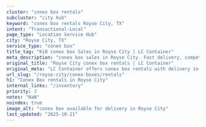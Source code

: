 ```yaml
---
cluster: "conex box rentals"
subcluster: "city hub"
keyword: "conex box rentals Royse City, TX"
intent: "Transactional-Local"
page_type: "Location Service Hub"
city: "Royse City, TX"
service_type: "conex box"
title_tag: "Ki8 conex box Sales in Royse City | LC Container"
meta_description: "conex box sales in Royse City. Fast delivery, competitive pricing. Serving conex boxes area. Quote ID: YA3. Call (214) 524-4168 for your free quote today."
original_title: "Royse City conex box rentals | LC Container"
original_meta: "LC Container offers conex box rentals with delivery in Royse City, TX. Local. Fast quotes. Since 2003."
url_slug: "/royse-city/conex-boxes/rentals"
h1: "Conex Box rentals in Royse City"
internal_links: "/inventory"
priority: 3
notes: "NaN"
noindex: true
image_alt: "conex box available for delivery in Royse City"
last_updated: "2025-10-21"
---
```


<!-- TODO: Add unique city/inventory copy, images, and internal links here. -->

